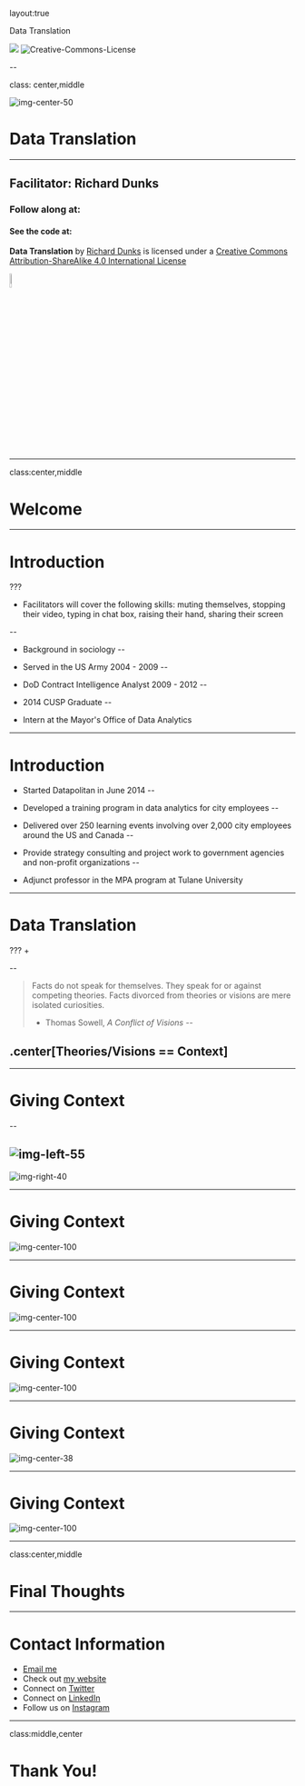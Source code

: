 layout:true

<div class="header">
  
  <p class="header-text">Data Translation</p>
</div>
<div class="footer">
  <p class="footer-text">
    <img src="images/datapolitan-logo-01.svg" class="logo_new">
    <span xmlns:dct="http://purl.org/dc/terms/" property="dct:title">
      <img alt="Creative-Commons-License" style="border-width:0" src="https://i.creativecommons.org/l/by-sa/4.0/80x15.png" />
      </p>
</div>

--

class: center,middle

![img-center-50](images/datapolitan-logo-01.svg)

# Data Translation

- - -

## Facilitator: Richard Dunks

### Follow along at: 

#### See the code at: 

<p class="license-text"><strong><strong>Data Translation</strong></strong> by <a xmlns:cc="http://creativecommons.org/ns#" href="http://www.datapolitan.com" property="cc:attributionName" rel="cc:attributionURL">Richard Dunks</a> is licensed under a <a rel="license" href="http://creativecommons.org/licenses/by-sa/4.0/">Creative Commons Attribution-ShareAlike 4.0 International License</a></p>

<a rel="license" href="http://creativecommons.org/licenses/by-sa/4.0/"><img style="border-width:0;width:8%" src="https://i.creativecommons.org/l/by-sa/4.0/80x15.png" /></a>

---

class:center,middle
# Welcome

---

# Introduction
???
+ Facilitators will cover the following skills: muting themselves, stopping their video, typing in chat box, raising their hand, sharing their screen

--

+ Background in sociology
--

+ Served in the US Army 2004 - 2009
--

+ DoD Contract Intelligence Analyst 2009 - 2012
--

+ 2014 CUSP Graduate
--

+ Intern at the Mayor's Office of Data Analytics
---

# Introduction

+ Started Datapolitan in June 2014 
--

+ Developed a training program in data analytics for city employees
--

+ Delivered over 250 learning events involving over 2,000 city employees around the US and Canada
--

+ Provide strategy consulting and project work to government agencies and non-profit organizations
--

+ Adjunct professor in the MPA program at Tulane University

---

# Data Translation
???
+ 

--

> Facts do not speak for themselves. They speak for or against competing theories. Facts divorced from theories or visions are mere isolated curiosities.
>
> - Thomas Sowell, _A Conflict of Visions_
--


## .center[Theories/Visions == Context]
---

# Giving Context
--

![img-left-55](images/vision_zero_table.png)
--

![img-right-40](images/vision_zero.png)

---

# Giving Context

![img-center-100](images/jdg_5.png)

---

# Giving Context

![img-center-100](images/jdg_6.png)

---

# Giving Context

![img-center-100](images/jdg_7.png)

---

# Giving Context

![img-center-38](images/jdg_10.png)

---

# Giving Context

![img-center-100](images/jdg_13.jpg)

---

class:center,middle
# Final Thoughts

---

# Contact Information
+ [Email me](mailto:richard[at]datapolitan[dot]com)
+ Check out [my website](https://wwww.datapolitan.com)
+ Connect on [Twitter](https://twitter.com/Datapolitan)
+ Connect on [LinkedIn](https://www.linkedin.com/in/richarddunks/)
+ Follow us on [Instagram](https://www.instagram.com/datapolitan/)

---

class:middle,center
# Thank You!

